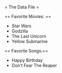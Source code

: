 = The Data File =


== Favorite Movies: ==
* Star Wars
* Godzilla
* The Last Unicorn
* Yellow Submarine


== Favorite Songs:==
* Happy Birthday
* Don't Fear The Reaper
